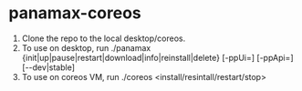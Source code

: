 panamax-coreos
==============

1. Clone the repo to the local desktop/coreos.
2. To use on desktop, run ./panamax {init|up|pause|restart|download|info|reinstall|delete} [-ppUi=<panamax UI port>] [-ppApi=<panamax API port>] [--dev|stable]
3. To use on coreos VM, run ./coreos &lt;install/resintall/restart/stop&gt;
